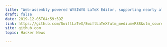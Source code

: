 ```yaml
---
title: "Web-assembly powered WYSIWYG LaTeX Editor, supporting nearly all LaTeX package"
draft: false
date: 2019-12-05T04:59:59Z
link: https://github.com/SwiftLaTeX/SwiftLaTeX?utm_medium=RSS&utm_source=hune
site: github.com
topic: Hacker News  

---
```


